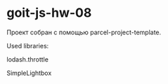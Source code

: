 # goit-js-hw-08

Проект собран с помощью parcel-project-template.

Used libraries: 

lodash.throttle

SimpleLightbox

